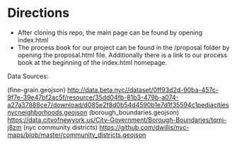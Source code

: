 # Directions
- After cloning this repo, the main page can be found by opening index.html
- The process book for our project can be found in the /proposal folder by opening the proposal.html file. Additionally there is a link to our process book at the beginning of the index.html homepage.

Data Sources:

(fine-grain.geojson) http://data.beta.nyc//dataset/0ff93d2d-90ba-457c-9f7e-39e47bf2ac5f/resource/35dd04fb-81b3-479b-a074-a27a37888ce7/download/d085e2f8d0b54d4590b1e7d1f35594c1pediacitiesnycneighborhoods.geojson
(borough_boundaries.geojson)  https://data.cityofnewyork.us/City-Government/Borough-Boundaries/tqmj-j8zm
(nyc community districts) https://github.com/dwillis/nyc-maps/blob/master/community_districts.geojson


